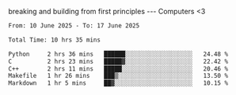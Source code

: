 breaking and building from first principles --- Computers <3

<!--START_SECTION:waka-->

```txt
From: 10 June 2025 - To: 17 June 2025

Total Time: 10 hrs 35 mins

Python     2 hrs 36 mins   ██████░░░░░░░░░░░░░░░░░░░   24.48 %
C          2 hrs 23 mins   █████▓░░░░░░░░░░░░░░░░░░░   22.42 %
C++        2 hrs 11 mins   █████░░░░░░░░░░░░░░░░░░░░   20.46 %
Makefile   1 hr 26 mins    ███▒░░░░░░░░░░░░░░░░░░░░░   13.50 %
Markdown   1 hr 5 mins     ██▓░░░░░░░░░░░░░░░░░░░░░░   10.15 %
```

<!--END_SECTION:waka-->
